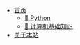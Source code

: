 - [<span class="iconfont icon-icon_fabu"></span> 首页](/README.md)
  - [🐍 Python](README?id=🐍-python)
  - [🚀 计算机基础知识](README?id=🚀-计算机基础知识)
- [<span class="iconfont icon-wodeguanzhu"></span> 关于本站](about)